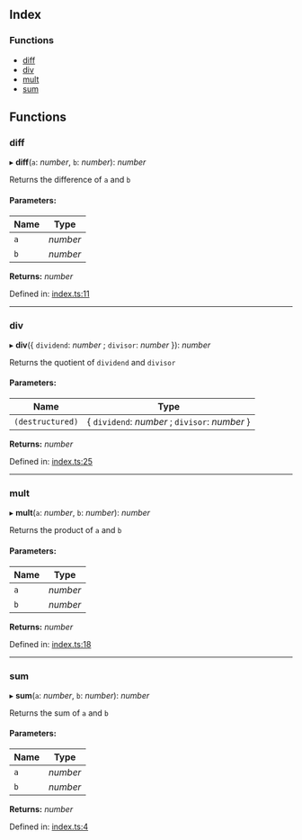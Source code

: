 ## Index

### Functions

*   [diff][1]
*   [div][2]
*   [mult][3]
*   [sum][4]

## Functions

### diff

▸ **diff**(`a`: *number*, `b`: *number*): *number*

Returns the difference of `a` and `b`

#### Parameters:

| Name | Type     |
| ---- | -------- |
| `a`  | *number* |
| `b`  | *number* |

**Returns:** *number*

Defined in: [index.ts:11][5]

***

### div

▸ **div**({ `dividend`: *number* ; `divisor`: *number*  }): *number*

Returns the quotient of `dividend` and `divisor`

#### Parameters:

| Name             | Type                                            |
| ---------------- | ----------------------------------------------- |
| `(destructured)` | { `dividend`: *number* ; `divisor`: *number*  } |

**Returns:** *number*

Defined in: [index.ts:25][6]

***

### mult

▸ **mult**(`a`: *number*, `b`: *number*): *number*

Returns the product of `a` and `b`

#### Parameters:

| Name | Type     |
| ---- | -------- |
| `a`  | *number* |
| `b`  | *number* |

**Returns:** *number*

Defined in: [index.ts:18][7]

***

### sum

▸ **sum**(`a`: *number*, `b`: *number*): *number*

Returns the sum of `a` and `b`

#### Parameters:

| Name | Type     |
| ---- | -------- |
| `a`  | *number* |
| `b`  | *number* |

**Returns:** *number*

Defined in: [index.ts:4][8]

[1]: README.md#diff

[2]: README.md#div

[3]: README.md#mult

[4]: README.md#sum

[5]: https://github.com/Xunnamius/workflow-playground/blob/a8cd378/src/index.ts#L11

[6]: https://github.com/Xunnamius/workflow-playground/blob/a8cd378/src/index.ts#L25

[7]: https://github.com/Xunnamius/workflow-playground/blob/a8cd378/src/index.ts#L18

[8]: https://github.com/Xunnamius/workflow-playground/blob/a8cd378/src/index.ts#L4
